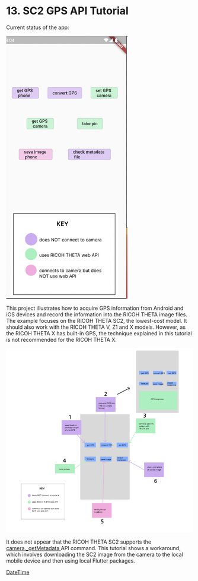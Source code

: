 # 13. SC2 GPS API Tutorial

Current status of the app:

![screenshot](docs/screen.png)

This project illustrates how to acquire GPS information from Android and iOS devices and record the information into the RICOH THETA image files. The example focuses on the RICOH THETA SC2, the lowest-cost model. It should also work with the RICOH THETA V, Z1 and X models. However, as the RICOH THETA X has built-in GPS, the technique explained in this tutorial is not recommended for the RICOH THETA X.

![diagram](docs/diagram.png)

It does not appear that the RICOH THETA SC2 supports the [camera._getMetadata ](https://api.ricoh/docs/theta-web-api-v2.1/commands/camera._get_metadata/) API command.  This tutorial shows a workaround, which involves downloading the SC2 image from the camera to the local mobile device and then using local Flutter packages.

[DateTime](https://www.kindacode.com/snippet/dart-convert-timestamp-to-datetime-and-vice-versa/)